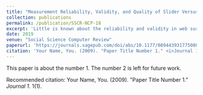 ```yaml
---
title: "Measurement Reliability, Validity, and Quality of Slider Versus Radio Button Scales in an Online Probability-Based Panel in Norway"
collection: publications
permalink: /publication/SSCR-NCP-18
excerpt: 'Little is known about the reliability and validity in web surveys, although this is crucial information to evaluate how accurate the results might be and/or to correct for measurement errors. In particular, there are few studies based on probability-based samples for web surveys, looking at web-specific response scales and considering the impact of having smartphone respondents. In this article, we start filling these gaps by estimating the measurement quality of sliders compared to radio button scales controlling for the device respondents used. We conducted therefore two multitrait–multimethod (MTMM) experiments in the Norwegian Citizen Panel (NCP), a probability-based online panel. Overall, we find that if smartphone respondents represent a nonnegligible part of the whole sample, offering the response options in form of a slider or a radio button scale leads to a quite similar measurement quality. This means that sliders could be used more often without harming the data quality. Besides, if there are no smartphone respondents, we find that sliders can also be used, but that the marker should be placed initially in the middle rather than on the left side. However, in practice, there is no need to shift from radio buttons to sliders since the quality is not highly improved by providing sliders.'
date: 2019
venue: "Social Science Computer Review"
paperurl: 'https://journals.sagepub.com/doi/abs/10.1177/0894439317750089'
citation: 'Your Name, You. (2009). "Paper Title Number 1." <i>Journal 1</i>. 1(1).'
---
```

This paper is about the number 1. The number 2 is left for future work.


Recommended citation: Your Name, You. (2009). "Paper Title Number 1." <i>Journal 1</i>. 1(1).
